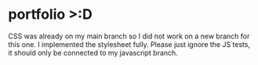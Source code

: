 # portfolio >:D
CSS was already on my main branch so I did not work on a new branch for this one. 
I implemented the stylesheet fully. Please just ignore the JS tests, it should only be connected to my javascript branch. 
